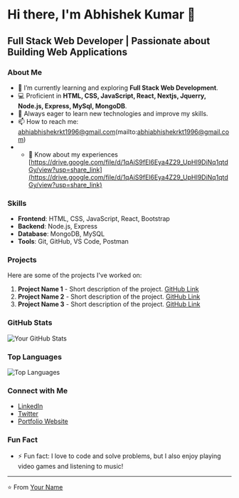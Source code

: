 # Hi there, I'm Abhishek Kumar 👋

## Full Stack Web Developer | Passionate about Building Web Applications

### About Me
- 🌱 I’m currently learning and exploring **Full Stack Web Development**.
- 💻 Proficient in **HTML, CSS, JavaScript, React, Nextjs, Jquerry, Node.js, Express, MySql, MongoDB**.
- 🚀 Always eager to learn new technologies and improve my skills.
- 📫 How to reach me: abhiabhishekrkt1996@gmail.com(mailto:abhiabhishekrkt1996@gmail.com)
- - 📄 Know about my experiences [https://drive.google.com/file/d/1qAiS9fEl6Eya4Z29_UpHI9DiNq1qtdGy/view?usp=share_link](https://drive.google.com/file/d/1qAiS9fEl6Eya4Z29_UpHI9DiNq1qtdGy/view?usp=share_link)
    
### Skills
- **Frontend**: HTML, CSS, JavaScript, React, Bootstrap
- **Backend**: Node.js, Express
- **Database**: MongoDB, MySQL
- **Tools**: Git, GitHub, VS Code, Postman

### Projects
Here are some of the projects I've worked on:

1. **Project Name 1** - Short description of the project. [GitHub Link](#)
2. **Project Name 2** - Short description of the project. [GitHub Link](#)
3. **Project Name 3** - Short description of the project. [GitHub Link](#)

### GitHub Stats
![Your GitHub Stats](https://github-readme-stats.vercel.app/api?username=yourusername&show_icons=true&theme=radical)

### Top Languages
![Top Languages](https://github-readme-stats.vercel.app/api/top-langs/?username=yourusername&layout=compact&theme=radical)

### Connect with Me
- [LinkedIn](https://www.linkedin.com/in/yourprofile/)
- [Twitter](https://twitter.com/yourhandle)
- [Portfolio Website](#)

### Fun Fact
- ⚡ Fun fact: I love to code and solve problems, but I also enjoy playing video games and listening to music!

---

⭐️ From [Your Name](https://github.com/yourusername)
